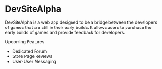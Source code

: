 # DevSiteAlpha

DevSiteAlpha is a web app designed to be a bridge between the developers of games that are still in their early builds. It allows users to purchase the early builds of games and provide feedback for developers.

Upcoming Features
* Dedicated Forum
* Store Page Reviews
* User-User Messaging
